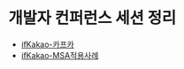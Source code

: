 개발자 컨퍼런스 세션 정리
====================================

- [ifKakao-카프카](./ifkakao-kafka.md)
- [ifKakao-MSA적용사례](./ifkakao-msa.md)
